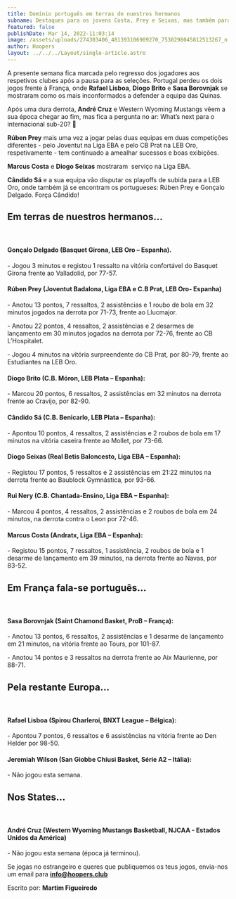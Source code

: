 ```yaml
---
title: Domínio português em terras de nuestros hermanos
subname: Destaques para os jovens Costa, Prey e Seixas, mas também para Brito e Sá
featured: false
publishDate: Mar 14, 2022-11:03:14
image: /assets/uploads/274303406_481393106909270_7530298045812513267_n.jpeg
author: Hoopers
layout: ../../../Layout/single-article.astro
---
```

A presente semana fica marcada pelo regresso dos jogadores aos respetivos clubes após a pausa para as seleções. Portugal perdeu os dois jogos frente à França, onde **Rafael Lisboa**, **Diogo Brito** e **Sasa Borovnjak** se mostraram como os mais inconformados a defender a equipa das Quinas.

Após uma dura derrota, **André Cruz** e Western Wyoming Mustangs vêem a sua época chegar ao fim, mas fica a pergunta no ar: What’s next para o internacional sub-20? 👀

**Rúben Prey** mais uma vez a jogar pelas duas equipas em duas competições diferentes - pelo Joventut na Liga EBA e pelo CB Prat na LEB Oro, respetivamente - tem continuado a amealhar sucessos e boas exibições.

**Marcus Costa** e **Diogo Seixas** mostraram  serviço na Liga EBA.

**Cândido Sá** e a sua equipa vão disputar os playoffs de subida para a LEB Oro, onde também já se encontram os portugueses: Rúben Prey e Gonçalo Delgado. Força Cândido!



## Em terras de nuestros hermanos…

</br>

#### Gonçalo Delgado (Basquet Girona, LEB Oro – Espanha).

\- Jogou 3 minutos e registou 1 ressalto na vitória confortável do Basquet Girona frente ao Valladolid, por 77-57.

#### Rúben Prey (Joventut Badalona, Liga EBA e C.B Prat, LEB Oro- Espanha)

\- Anotou 13 pontos, 7 ressaltos, 2 assistências e 1 roubo de bola em 32 minutos jogados na derrota por 71-73, frente ao Llucmajor.

\- Anotou 22 pontos, 4 ressaltos, 2 assistências e 2 desarmes de lançamento em 30 minutos jogados na derrota por 72-76, frente ao CB L’Hospitalet.

\- Jogou 4 minutos na vitória surpreendente do CB Prat, por 80-79, frente ao Estudiantes na LEB Oro.



#### Diogo Brito (C.B. Móron, LEB Plata – Espanha):

\- Marcou 20 pontos, 6 ressaltos, 2 assistências em 32 minutos na derrota frente ao Cravijo, por 82-90.



#### Cândido Sá (C.B. Benicarlo, LEB Plata – Espanha):

\- Apontou 10 pontos, 4 ressaltos, 2 assistências e 2 roubos de bola em 17 minutos na vitória caseira frente ao Mollet, por 73-66.



#### Diogo Seixas (Real Betis Baloncesto, Liga EBA – Espanha):

\- Registou 17 pontos, 5 ressaltos e 2 assistências em 21:22 minutos na derrota frente ao Baublock Gymnástica, por 93-66.



#### Rui Nery (C.B. Chantada-Ensino, Liga EBA – Espanha):

\- Marcou 4 pontos, 4 ressaltos, 2 assistências e 2 roubos de bola em 24 minutos, na derrota contra o Leon por 72-46.



#### Marcus Costa (Andratx, Liga EBA – Espanha):

\- Registou 15 pontos, 7 ressaltos, 1 assistência, 2 roubos de bola e 1 desarme de lançamento em 39 minutos, na derrota frente ao Navas, por 83-52.



## Em França fala-se português…

</br>

#### Sasa Borovnjak (Saint Chamond Basket, ProB – França):

\- Anotou 13 pontos, 6 ressaltos, 2 assistências e 1 desarme de lançamento em 21 minutos, na vitória frente ao Tours, por 101-87.

\- Anotou 14 pontos e 3 ressaltos na derrota frente ao Aix Maurienne, por 88-71.



## Pela restante Europa…

</br>

#### Rafael Lisboa (Spirou Charleroi, BNXT League – Bélgica):

\- Apontou 7 pontos, 6 ressaltos e 6 assistências na vitória frente ao Den Helder por 98-50.



#### Jeremiah Wilson (San Giobbe Chiusi Basket, Série A2 – Itália):

\- Não jogou esta semana.



## Nos States…

</br>

#### André Cruz (Western Wyoming Mustangs Basketball, NJCAA - Estados Unidos da América)

\- Não jogou esta semana (época já terminou).



Se jogas no estrangeiro e queres que publiquemos os teus jogos, envia-nos um email para **info@hoopers.club**



Escrito por: **Martim Figueiredo**